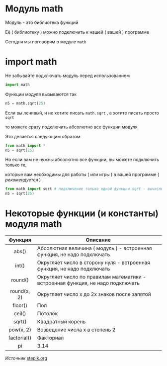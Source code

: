 # Модуль math

Модуль - это библиотека функций

Её ( библиотеку ) можно подключить к нашей ( вашей ) программе

Сегодня мы поговорим о модуле `math`

# import math

Не забывайте подключать модуль перед использованием

```python
import math
```

Функции модуля вызываются так

```python
n5 = math.sqrt(25) 
```

Если вы ленивый, и не хотите писать `math.sqrt` , а хотите писать просто `sqrt`

то можете сразу подключить абсолютно все функции модуля

Это делается следующим образом

```python
from math import *
n5 = sqrt(25) 
```

Но если вам не нужны абсолютно все функции, вы можете подключить только те,

которые вам необходимы для работы ( или игры ) в вашей программе ( *рекомендуется* )

```python
from math import sqrt # подключение только одной функции sqrt - вычисление квадратного корня
n5 = sqrt(25) 
```

# Некоторые функции (и константы) модуля math

| Функция  | Описание                   |
| :------: | -------------------------- |
| abs()    | Абсолютная величина ( модуль ) - встроенная функция, не надо подключать |
| int()    | Округляет число в сторону нуля - встроенная функция, не надо подключать |
| round()  | Округляет число по правилам математики - встроенная функция, не надо подключать      |
| round(x, 2) | Округляет число x до 2х знаков после запятой |
| floor() | Пол |
| ceil() | Потолок |
| sqrt() | Квадратный корень |
| pow(x, 2) | Возведение числа x в степень 2 |
| factorial() | Факториал |
| pi | 3.14 |



*Источник* [stepik.org](https://stepik.org/lesson/265110/step/1?unit=246058)
